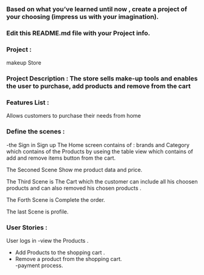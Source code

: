 

### Based on what you’ve learned until now , create a project of your choosing (impress us with your imagination).
### Edit this README.md file with your Project info.


### Project : 
makeup Store

### Project Description : The store sells make-up tools and enables the user to purchase, add products and remove from the cart


### Features List :
Allows customers to purchase their needs from home

### Define the scenes : 
-the Sign in
Sign up
The Home screen contains of :
 brands and Category which contains of the Products by useing the table view which contains of add and remove items button from the cart.


The Seconed Scene Show me product data and price.

The Third Scene is The Cart which the customer can include all his choosen products and can also removed his chosen products .

The Forth Scene is Complete the order.

The last Scene is profile.

### User Stories :
User logs in
-view the Products .
- Add Products to the shopping cart .
- Remove a product from the shopping cart.   
-payment process.



#### 
